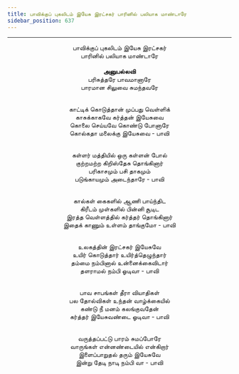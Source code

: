 ```yaml
---
title: பாவிக்குப் புகலிடம் இயேசு இரட்சகர் பாரினில் பலியாக மாண்டாரே
sidebar_position: 637
---
```


---
<center>
பாவிக்குப் புகலிடம் இயேசு இரட்சகர்<br/>
பாரினில் பலியாக மாண்டாரே<br/>
<br/><strong>அனுபல்லவி</strong><br/>
பரிசுத்தரே பாவமானாரே<br/>
பாரமான சிலுவை சுமந்தவரே<br/><br/>

காட்டிக் கொடுத்தான் முப்பது வெள்ளிக்<br/>
காசுக்காகவே கர்த்தன் இயேசுவை<br/>
கொலை செய்யவே கொண்டு போனாரே<br/>
கொல்கதா மலைக்கு இயேசுவை            - பாவி<br/><br/>

கள்ளர் மத்தியில் ஒரு கள்ளன் போல்<br/>
குற்றமற்ற கிறிஸ்தேசு தொங்கினார்<br/>
பரிகாசமும் பசி தாகமும்<br/>
படுங்காயமும் அடைந்தாரே            - பாவி<br/><br/>

கால்கள் கைகளில் ஆணி பாய்ந்திட<br/>
கிரீடம் முள்களில் பின்னி சூடிட<br/>
இரத்த வெள்ளத்தில் கர்த்தர் தொங்கினார்<br/>
இதைக் காணும் உள்ளம் தாங்குமோ        - பாவி<br/><br/>

உலகத்தின் இரட்சகர் இயேசுவே<br/>
உயிர் கொடுத்தார் உயிர்த்தெழுந்தார்<br/>
தம்மை நம்பினால் உன்னைக்கைவிடார்<br/>
தளராமல் நம்பி ஓடிவா                - பாவி<br/><br/>

பாவ சாபங்கள் தீரா வியாதிகள்<br/>
பல தோல்விகள் உந்தன் வாழ்க்கையில்<br/>
கண்டு நீ மனம் கலங்குவதேன்<br/>
கர்த்தர் இயேசுவண்டை ஓடிவா            - பாவி<br/><br/>

வருத்தப்பட்டு பாரம் சுமப்போரே<br/>
வாருங்கள் என்னண்டையில் என்கிறார்<br/>
இளைப்பாறுதல் தரும் இயேசுவே<br/>
இன்று தேடி நாடி நம்பி வா                - பாவி
</center>